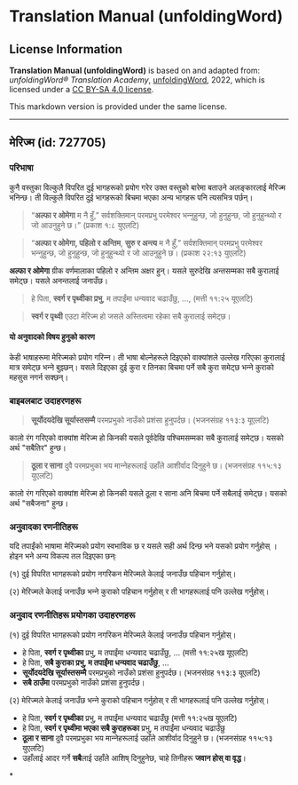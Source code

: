 # Translation Manual (unfoldingWord)

## License Information

**Translation Manual (unfoldingWord)** is based on and adapted from: _unfoldingWord® Translation Academy_, [unfoldingWord](https://unfoldingword.org/utw), 2022, which is licensed under a [CC BY-SA 4.0 license](https://creativecommons.org/licenses/by-sa/4.0/legalcode.en).

This markdown version is provided under the same license.



--------------------------------

## मेरिज्म (id: 727705)

### परिभाषा

कुनै वस्तुका विल्कुलै विपरित दुई भागहरूको प्रयोग गरेर उक्त वस्तुको बारेमा बताउने अलङ्‍कारलाई मेरिज्‍म भनिन्छ। ती विल्कुलै विपरित दुई भागहरूको बिचमा भएका अन्य भागहरू पनि त्यसभित्र पर्छन्।

> “**अल्‍फा र ओमेगा** म नै हुँ,” सर्वशक्तिमान्‌ परमप्रभु परमेश्‍वर भन्‍नुहुन्‍छ, जो हुनुहुन्‍छ, जो हुनुहुन्‍थ्‍यो र जो आउनुहुने छ।” (प्रकाश १:८ युएलटि)

> “**अल्‍फा र ओमेगा, पहिलो र अन्तिम**, **सुरु र अन्त्य** म नै हुँ,” सर्वशक्तिमान्‌ परमप्रभु परमेश्‍वर भन्‍नुहुन्‍छ, जो हुनुहुन्‍छ, जो हुनुहुन्‍थ्‍यो र जो आउनुहुने छ। (प्रकाश २२:१३ युएलटि)

**अल्‍फा र ओमेगा** ग्रीक वर्णमालाका पहिलो र अन्तिम अक्षर हुन्। यसले सुरुदेखि अन्तसम्मका सबै कुरालाई समेट्छ। यसले अनन्तलाई जनाउँछ।

> हे पिता, **स्‍वर्ग र पृथ्‍वीका प्रभु**, म तपाईंमा धन्‍यवाद चढाउँछु, …, (मत्ती ११:२५ यूएलटि)

> **स्‍वर्ग र पृथ्‍वी** एउटा मेरिज्‍म हो जसले अस्तित्वमा रहेका सबै कुरालाई समेट्छ।

#### यो अनुवादको विषय हुनुको कारण

केही भाषाहरूमा मेरिज्‍मको प्रयोग गरिन्‍न। ती भाषा बोल्‍नेहरूले दिइएको वाक्यांशले उल्लेख गरिएका कुरालाई मात्र समेट्छ भन्‍ने बुझ्‍छन्। यसले दिइएका दुई कुरा र तिनका बिचमा पर्ने सबै कुरा समेट्छ भन्‍ने कुराको महसुस नगर्न सक्छन्।

### बाइबलबाट उदाहरणहरू

> **सूर्योदयदेखि सूर्यास्‍तसम्‍मै** परमप्रभुको नाउँको प्रशंसा हुनुपर्दछ। (भजनसंग्रह ११३:३ यूएलटि)

कालो रंग गरिएको वाक्यांश मेरिज्‍म हो किनकी यसले पूर्वदेखि पश्‍चिमसम्मका सबै कुरालाई समेट्छ। यसको अर्थ "सबैतिर" हुन्छ।

> **ठूला र साना** दुवै परमप्रभुका भय मान्‍नेहरूलाई उहाँले आशीर्वाद दिनुहुने छ। (भजनसंग्रह ११५:१३ युएलटि)

कालो रंग गरिएको वाक्यांश मेरिज्‍म हो किनकी यसले ठूला र साना अनि बिचमा पर्ने सबैलाई समेट्छ। यसको अर्थ "सबैजना" हुन्छ।

### अनुवादका रणनीतिहरू

यदि तपाईंको भाषामा मेरिज्‍मको प्रयोग स्वभाविक छ र यसले सही अर्थ दिन्छ भने यसको प्रयोग गर्नुहोस् । होइन भने अन्य विकल्प तल दिइएका छन्ः

(१) दुई विपरित भागहरूको प्रयोग नगरिकन मेरिज्‍मले केलाई जनाउँछ पहिचान गर्नुहोस्।

(२) मेरिज्‍मले केलाई जनाउँछ भन्‍ने कुराको पहिचान गर्नुहोस् र ती भागहरूलाई पनि उल्लेख गर्नुहोस्।

### अनुवाद रणनीतिहरू प्रयोगका उदाहरणहरू

(१) दुई विपरित भागहरूको प्रयोग नगरिकन मेरिज्‍मले केलाई जनाउँछ पहिचान गर्नुहोस्।

* हे पिता, **स्‍वर्ग र पृथ्‍वीका** प्रभु, म तपाईंमा धन्‍यवाद चढाउँछु, … (मत्ती ११:२५ख यूएलटि)
* हे पिता, **सबै कुराका प्रभु, म तपाईंमा धन्‍यवाद चढाउँछु**, …
* **सूर्योदयदेखि सूर्यास्‍तसम्‍मै** परमप्रभुको नाउँको प्रशंसा हुनुपर्दछ। (भजनसंग्रह ११३:३ यूएलटि)
* **सबै ठाउँमा** परमप्रभुको नाउँको प्रशंसा हुनुपर्दछ।

(२) मेरिज्‍मले केलाई जनाउँछ भन्‍ने कुराको पहिचान गर्नुहोस् र ती भागहरूलाई पनि उल्लेख गर्नुहोस्।

* हे पिता, **स्‍वर्ग र पृथ्‍वीका** प्रभु, म तपाईंमा धन्‍यवाद चढाउँछु (मत्ती ११:२५ख यूएलटि)
* हे पिता, **स्‍वर्ग र पृथ्‍वीमा भएका सबै कुराहरूका** प्रभु, म तपाईंमा धन्‍यवाद चढाउँछु
* **ठूला र साना** दुवै परमप्रभुका भय मान्‍नेहरूलाई उहाँले आशीर्वाद दिनुहुने छ। (भजनसंग्रह ११५:१३ युएलटि)
* उहाँलाई आदर गर्ने **सबै**लाई उहाँले आशिष्‌ दिनुहुनेछ, चाहे तिनीहरू **जवान होस् वा वृद्ध**।

\*


